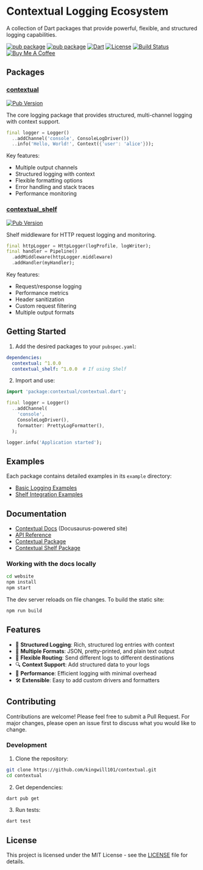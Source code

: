 # Contextual Logging Ecosystem

A collection of Dart packages that provide powerful, flexible, and structured logging capabilities.


[![pub package](https://img.shields.io/pub/v/contextual.svg?label=contextual)](https://pub.dev/packages/contextual)
[![pub package](https://img.shields.io/pub/v/contextual_shelf.svg?label=contextual_shelf)](https://pub.dev/packages/contextual_shelf)
[![Dart](https://img.shields.io/badge/dart-%3E%3D3.6.0-blue.svg)](https://dart.dev/)
[![License](https://img.shields.io/badge/license-MIT-purple.svg)](LICENSE)
[![Build Status](https://github.com/kingwill101/contextual/workflows/Dart/badge.svg)](https://github.com/kingwill101/contextual/actions)
[![Buy Me A Coffee](https://img.shields.io/badge/Buy%20Me%20A%20Coffee-support-yellow.svg)](https://www.buymeacoffee.com/kingwill101)

## Packages

### [contextual](contextual/)
[![Pub Version](https://img.shields.io/pub/v/contextual)](https://pub.dev/packages/contextual)

The core logging package that provides structured, multi-channel logging with context support.

```dart
final logger = Logger()
  ..addChannel('console', ConsoleLogDriver())
  ..info('Hello, World!', Context({'user': 'alice'}));
```

Key features:
- Multiple output channels
- Structured logging with context
- Flexible formatting options
- Error handling and stack traces
- Performance monitoring

### [contextual_shelf](contextual_shelf/)
[![Pub Version](https://img.shields.io/pub/v/contextual_shelf)](https://pub.dev/packages/contextual_shelf)

Shelf middleware for HTTP request logging and monitoring.

```dart
final httpLogger = HttpLogger(logProfile, logWriter);
final handler = Pipeline()
  .addMiddleware(httpLogger.middleware)
  .addHandler(myHandler);
```

Key features:
- Request/response logging
- Performance metrics
- Header sanitization
- Custom request filtering
- Multiple output formats

## Getting Started

1. Add the desired packages to your `pubspec.yaml`:
```yaml
dependencies:
  contextual: ^1.0.0
  contextual_shelf: ^1.0.0  # If using Shelf
```

2. Import and use:
```dart
import 'package:contextual/contextual.dart';

final logger = Logger()
  ..addChannel(
    'console',
    ConsoleLogDriver(),
    formatter: PrettyLogFormatter(),
  );

logger.info('Application started');
```

## Examples

Each package contains detailed examples in its `example` directory:

- [Basic Logging Examples](contextual/example/)
- [Shelf Integration Examples](contextual_shelf/example/)

## Documentation

- [Contextual Docs](https://kingwill101.github.io/contextual/) (Docusaurus-powered site)
- [API Reference](https://pub.dev/documentation/contextual/latest/)
- [Contextual Package](contextual/README.md)
- [Contextual Shelf Package](contextual_shelf/README.md)

### Working with the docs locally

```bash
cd website
npm install
npm start
```

The dev server reloads on file changes. To build the static site:

```bash
npm run build
```

## Features

- 📝 **Structured Logging**: Rich, structured log entries with context
- 🎨 **Multiple Formats**: JSON, pretty-printed, and plain text output
- 🔄 **Flexible Routing**: Send different logs to different destinations
- 🔍 **Context Support**: Add structured data to your logs
- 🚀 **Performance**: Efficient logging with minimal overhead
- 🛠️ **Extensible**: Easy to add custom drivers and formatters

## Contributing

Contributions are welcome! Please feel free to submit a Pull Request. For major changes, please open an issue first to discuss what you would like to change.

### Development

1. Clone the repository:
```bash
git clone https://github.com/kingwill101/contextual.git
cd contextual
```

2. Get dependencies:
```bash
dart pub get
```

3. Run tests:
```bash
dart test
```

## License

This project is licensed under the MIT License - see the [LICENSE](LICENSE) file for details. 
